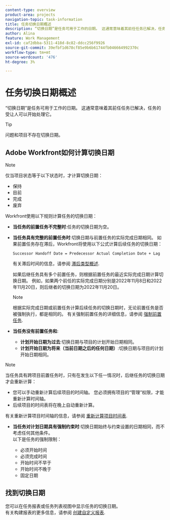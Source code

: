 ```yaml
---
content-type: overview
product-area: projects
navigation-topic: task-information
title: 任务切换日期概述
description: “切换日期”是任务可用于工作的日期。 这通常意味着其前任任务已解决，任务的受让人可以开始处理它。
author: Alina
feature: Work Management
exl-id: caf2dbba-5311-418d-8c82-ddcc256f9926
source-git-commit: 39efbf1d678cf85e9b6b61744fb046664992370c
workflow-type: tm+mt
source-wordcount: '476'
ht-degree: 3%

---
```


# 任务切换日期概述

“切换日期”是任务可用于工作的日期。 这通常意味着其前任任务已解决，任务的受让人可以开始处理它。

>[!TIP]
>
>问题和项目不存在切换日期。

## Adobe Workfront如何计算切换日期

>[!NOTE]
>
>仅当项目状态等于以下状态时，才计算切换日期：
>
>* 保持
>* 目前
>* 完成
>* 废弃
>


Workfront使用以下规则计算任务的切换日期：

* **当任务的前置任务不完整时**:任务的切换日期为空。
* **当任务具有完整的前置任务时**:切换日期与前置任务的实际完成日期相同。 如果前置任务存在滞后，Workfront将使用以下公式计算后续任务的切换日期：

   `Successor Handoff Date = Predecessor Actual Completion Date + Lag`

   有关滞后时间的信息，请参阅 [滞后类型概述](../use-prdcssrs/lag-types.md).

   如果后继任务具有多个前置任务，则根据前置任务的最近实际完成日期计算切换日期。 例如，如果两个前任的实际完成日期分别是2022年11月8日和2022年11月20日，则后继者的切换日期为2022年11月20日。

   >[!NOTE]
   >
   >   根据实际完成日期或前置任务计算后续任务的切换日期时，无论前置任务是否被强制执行，都是相同的。 有关强制前置任务的详细信息，请参阅 [强制前置任务](../use-prdcssrs/enforced-predecessors.md).


* **当任务没有前置任务和**:

   * **计划开始日期为过去**:切换日期与项目的计划开始日期相同。
   * **计划开始日期为将来（当前日期之后的任何日期）**:切换日期与项目的计划开始日期相同。

>[!NOTE]
>
>当任务具有跨项目前置任务时，只有在发生以下任一情况时，后继任务的切换日期才会重新计算：
>
>* 您可以手动重新计算后续项目的时间轴。 您必须拥有项目的“管理”权限，才能重新计算时间轴。
>* 后续项目的时间表将在晚上自动重新计算。
>
>有关重新计算项目时间轴的信息，请参阅 [重新计算项目时间表](../../../manage-work/projects/manage-projects/recalculate-project-timeline.md).

* **当任务对计划日期具有强制约束时**:切换日期始终与约束设置的日期相同，而不考虑任何其他条件。\
   以下是任务的强制限制：

   * 必须开始时间
   * 必须完成时间
   * 开始时间不早于
   * 开始时间不晚于
   * 固定日期

## 找到切换日期

您可以在任务报表或任务列表视图中显示任务的切换日期。\
有关构建报表的更多信息，请参阅 [创建自定义报表](../../../reports-and-dashboards/reports/creating-and-managing-reports/create-custom-report.md).
